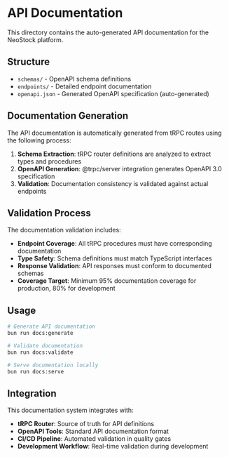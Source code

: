 # API Documentation

This directory contains the auto-generated API documentation for the NeoStock platform.

## Structure

- `schemas/` - OpenAPI schema definitions
- `endpoints/` - Detailed endpoint documentation
- `openapi.json` - Generated OpenAPI specification (auto-generated)

## Documentation Generation

The API documentation is automatically generated from tRPC routes using the following process:

1. **Schema Extraction**: tRPC router definitions are analyzed to extract types and procedures
2. **OpenAPI Generation**: @trpc/server integration generates OpenAPI 3.0 specification
3. **Validation**: Documentation consistency is validated against actual endpoints

## Validation Process

The documentation validation includes:

- **Endpoint Coverage**: All tRPC procedures must have corresponding documentation
- **Type Safety**: Schema definitions must match TypeScript interfaces
- **Response Validation**: API responses must conform to documented schemas
- **Coverage Target**: Minimum 95% documentation coverage for production, 80% for development

## Usage

```bash
# Generate API documentation
bun run docs:generate

# Validate documentation
bun run docs:validate

# Serve documentation locally
bun run docs:serve
```

## Integration

This documentation system integrates with:

- **tRPC Router**: Source of truth for API definitions
- **OpenAPI Tools**: Standard API documentation format
- **CI/CD Pipeline**: Automated validation in quality gates
- **Development Workflow**: Real-time validation during development